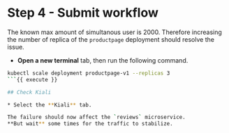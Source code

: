 # Step 4 - Submit workflow

The known max amount of simultanous user is 2000.
Therefore increasing the number of replica of the `productpage` deployment should resolve the issue.

* **Open a new terminal** tab, then run the following command.

```bash
kubectl scale deployment productpage-v1 --replicas 3
```{{ execute }}

## Check Kiali

* Select the **Kiali** tab.

The failure should now affect the `reviews` microservice.
**But wait** some times for the traffic to stabilize.